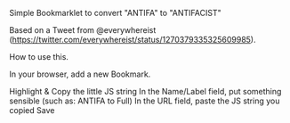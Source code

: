 Simple Bookmarklet to convert "ANTIFA" to "ANTIFACIST"

Based on a Tweet from @everywhereist (https://twitter.com/everywhereist/status/1270379335325609985).


How to use this.

In your browser, add a new Bookmark.

Highlight & Copy the little JS string
In the Name/Label field, put something sensible (such as: ANTIFA to Full)
In the URL field, paste the JS string you copied
Save
